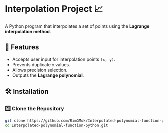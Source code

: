 # Interpolation Project 📈

A Python program that interpolates a set of points using the **Lagrange interpolation method**.

## 🚀 Features
- Accepts user input for interpolation points `(x, y)`.
- Prevents duplicate `x` values.
- Allows precision selection.
- Outputs the **Lagrange polynomial**.

## 🛠 Installation

### 1️⃣ Clone the Repository
```bash
git clone https://github.com/RimGMok/Interpolated-polynomial-function-python.git
cd Interpolated-polynomial-function-python.git
